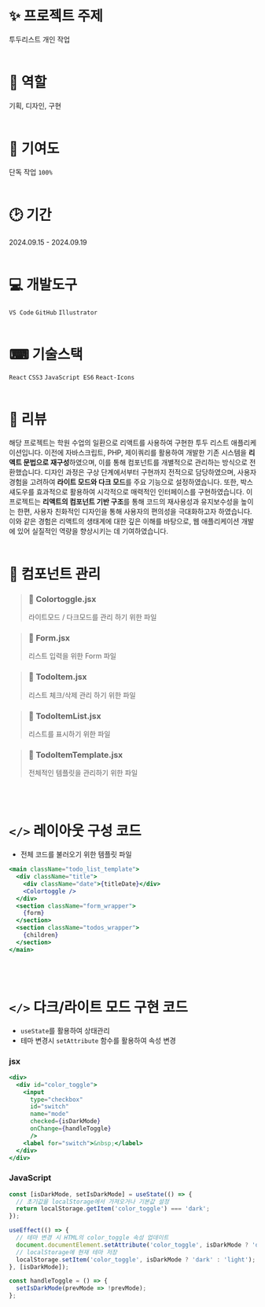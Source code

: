 # ✨ 프로젝트 주제
투두리스트 개인 작업
<br/><br/>
# 👩 역할
기획, 디자인, 구현
<br/><br/>
# 🚩 기여도
 단독 작업 `100%`
<br/><br/>
# 🕑 기간
 2024.09.15 - 2024.09.19
<br/><br/>
# 💻 개발도구
`VS Code` `GitHub` `Illustrator`
<br/><br/>
# ⌨ 기술스택
`React` `CSS3` `JavaScript ES6` `React-Icons`
<br/><br/>
# 📝 리뷰
 해당 프로젝트는 학원 수업의 일환으로 리액트를 사용하여 구현한 투두 리스트 애플리케이션입니다. 이전에 자바스크립트, PHP, 제이쿼리를 활용하여 개발한 기존 시스템을 **리액트 문법으로 재구성**하였으며, 이를 통해 컴포넌트를 개별적으로 관리하는 방식으로 전환했습니다.
 디자인 과정은 구상 단계에서부터 구현까지 전적으로 담당하였으며, 사용자 경험을 고려하여 **라이트 모드와 다크 모드**를 주요 기능으로 설정하였습니다. 또한, 박스 섀도우를 효과적으로 활용하여 시각적으로 매력적인 인터페이스를 구현하였습니다.
 이 프로젝트는 **리액트의 컴포넌트 기반 구조**를 통해 코드의 재사용성과 유지보수성을 높이는 한편, 사용자 친화적인 디자인을 통해 사용자의 편의성을 극대화하고자 하였습니다.
 이와 같은 경험은 리액트의 생태계에 대한 깊은 이해를 바탕으로, 웹 애플리케이션 개발에 있어 실질적인 역량을 향상시키는 데 기여하였습니다.
<br/><br/>
# 📁 컴포넌트 관리
> ### 📁 Colortoggle.jsx
> 라이트모드 / 다크모드를 관리 하기 위한 파일

> ### 📁 Form.jsx
> 리스트 입력을 위한 Form 파일

> ### 📁 TodoItem.jsx
> 리스트 체크/삭제 관리 하기 위한 파일

> ### 📁 TodoItemList.jsx
> 리스트를 표시하기 위한 파일

> ### 📁 TodoItemTemplate.jsx
> 전체적인 템플릿을 관리하기 위한 파일

<br/><br/>
# `</>` 레이아웃 구성 코드
+ 전체 코드를 불러오기 위한 템플릿 파일
```jsx
<main className="todo_list_template">
  <div className="title">
    <div className="date">{titleDate}</div>
    <Colortoggle />
  </div>      
  <section className="form_wrapper">
    {form}
  </section>
  <section className="todos_wrapper">
    {children}
  </section>
</main>
```
<br/><br/>
# `</>` 다크/라이트 모드 구현 코드
+ `useState`를 활용하여 상태관리
+ 테마 변경시 `setAttribute` 함수를 활용하여 속성 변경
### jsx
```jsx
<div>
  <div id="color_toggle">
    <input
      type="checkbox"
      id="switch"
      name="mode"
      checked={isDarkMode} 
      onChange={handleToggle}
      />
    <label for="switch">&nbsp;</label>
  </div>
</div>
```
### JavaScript
```javascript
const [isDarkMode, setIsDarkMode] = useState(() => {
  // 초기값을 localStorage에서 가져오거나 기본값 설정
  return localStorage.getItem('color_toggle') === 'dark';
});

useEffect(() => {
  // 테마 변경 시 HTML의 color_toggle 속성 업데이트
  document.documentElement.setAttribute('color_toggle', isDarkMode ? 'dark' : 'light');
  // localStorage에 현재 테마 저장
  localStorage.setItem('color_toggle', isDarkMode ? 'dark' : 'light');
}, [isDarkMode]);

const handleToggle = () => {
  setIsDarkMode(prevMode => !prevMode);
};
```
